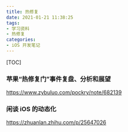 ```yaml
---
title: 热修复
date: 2021-01-21 11:38:25
tags:
- 学习资料
- 热修复
categories:
- iOS 开发笔记
---
```




[TOC]



### 苹果“热修复门”事件复盘、分析和展望

https://www.zybuluo.com/pockry/note/682139



### 闲谈 iOS 的动态化

https://zhuanlan.zhihu.com/p/25647026

